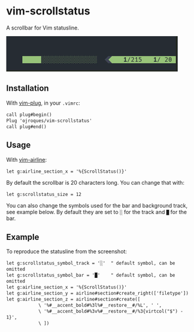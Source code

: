 # vim-scrollstatus

A scrollbar for Vim statusline.

![vim-scrollstatus](demo.gif)

## Installation

With [vim-plug](https://github.com/junegunn/vim-plug), in your `.vimrc`:

```vim
call plug#begin()
Plug 'ojroques/vim-scrollstatus'
call plug#end()
```

## Usage
With [vim-airline](https://github.com/vim-airline/vim-airline):
```vim
let g:airline_section_x = '%{ScrollStatus()}'
```

By default the scrollbar is 20 characters long. You can change that with:
```vim
let g:scrollstatus_size = 12
```

You can also change the symbols used for the bar and background track, see example below. By default they are set to `░` for the track and `█` for the bar.

## Example

To reproduce the statusline from the screenshot:
```vim
let g:scrollstatus_symbol_track = '░'  " default symbol, can be omitted
let g:scrollstatus_symbol_bar = '█'    " default symbol, can be omitted
let g:airline_section_x = '%{ScrollStatus()}'
let g:airline_section_y = airline#section#create_right(['filetype'])
let g:airline_section_z = airline#section#create([
            \ '%#__accent_bold#%3l%#__restore__#/%L', ' ',
            \ '%#__accent_bold#%3v%#__restore__#/%3{virtcol("$") - 1}',
            \ ])
```
